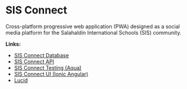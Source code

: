 # SIS Connect

Cross-platform progressive web application (PWA) designed as a social media platform for the Salahaldin International Schools (SIS) community.

**Links:**

* [SIS Connect Database](https://github.com/enes-ekrem-ergunesh/sdp-sisconnect-db)
* [SIS Connect API](https://github.com/enes-ekrem-ergunesh/sdp-sisconnect-api)
* [SIS Connect Testing (Aqua)](https://github.com/enes-ekrem-ergunesh/sdp-sisconnect-aqua)
* [SIS Connect UI (Ionic Angular)](https://github.com/enes-ekrem-ergunesh/sdp-sisconnect-ui)
* [Lucid](https://lucid.app/lucidchart/303601bf-da74-42d5-a7f0-26d31b988e0b/edit?invitationId=inv_887745b9-6143-432a-baa8-bf9766b27032&page=0_0#)
